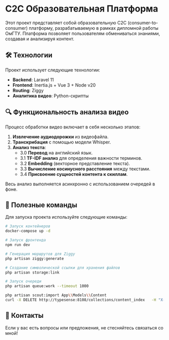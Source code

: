 # C2C Образовательная Платформа

Этот проект представляет собой образовательную C2C (consumer-to-consumer) платформу, разрабатываемую в рамках дипломной работы ОмГТУ. Платформа позволяет пользователям обмениваться знаниями, создавая и анализируя контент.

## 🛠️ Технологии

Проект использует следующие технологии:
- **Backend**: Laravel 11
- **Frontend**: Inertia.js + Vue 3 + Node v20
- **Routing**: Ziggy
- **Аналитика видео**: Python-скрипты

## 🔍 Функциональность анализа видео

Процесс обработки видео включает в себя несколько этапов:
1. **Извлечение аудиодорожки** из видеофайла.
2. **Транскрибация** с помощью модели Whisper.
3. **Анализ текста**:
    - 3.0 **Перевод** на английский язык.
    - 3.1 **TF-IDF анализ** для определения важности терминов.
    - 3.2 **Embedding** (векторное представление текста).
    - 3.3 **Вычисление косинусного расстояния** между текстами.
    - 3.4 **Присвоение сущностей контента к скиллам**.

Весь анализ выполняется асинхронно с использованием очередей в фоне.

## 🚀 Полезные команды

Для запуска проекта используйте следующие команды:
```sh
# Запуск контейнеров
docker-compose up -d

# Запуск фронтенда
npm run dev

# Генерация маршрутов для Ziggy
php artisan ziggy:generate

# Создание символической ссылки для хранения файлов
php artisan storage:link

# Запуск очереди
php artisan queue:work --timeout 1000

php artisan scout:import App\\Models\\Content
curl -X DELETE http://typesense:8108/collections/content_index   -H "X-TYPESENSE-API-KEY: xyz"

```

## 📌 Контакты
Если у вас есть вопросы или предложения, не стесняйтесь связаться со мной!

